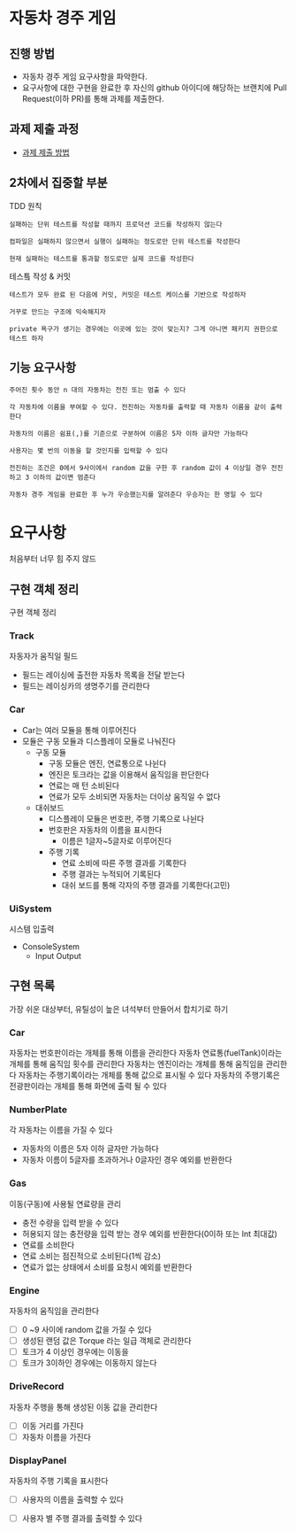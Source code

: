 # 자동차 경주 게임

## 진행 방법

* 자동차 경주 게임 요구사항을 파악한다.
* 요구사항에 대한 구현을 완료한 후 자신의 github 아이디에 해당하는 브랜치에 Pull Request(이하 PR)를 통해 과제를 제출한다.

## 과제 제출 과정

* [과제 제출 방법](https://github.com/next-step/nextstep-docs/tree/master/precourse)

## 2차에서 집중할 부분

TDD 원칙

```text
실패하는 단위 테스트를 작성할 때까지 프로덕션 코드를 작성하지 않는다

컴파일은 실패하지 않으면서 실행이 실패하는 정도로만 단위 테스트를 작성한다

현재 실패하는 테스트를 통과할 정도로만 실제 코드를 작성한다
```

테스틐 작성 & 커밋

```text
테스트가 모두 완료 된 다음에 커밋, 커밋은 테스트 케이스를 기반으로 작성하자

거꾸로 만드는 구조에 익숙해지자

private 욕구가 생기는 경우에는 이곳에 있는 것이 맞는지? 그게 아니면 패키지 권한으로 테스트 하자

```

## 기능 요구사항

```text
주어진 횟수 동안 n 대의 자동차는 전진 또는 멈출 수 있다

각 자동차에 이름을 부여할 수 있다. 전진하는 자동차를 출력할 때 자동차 이름을 같이 출력한다

자동차의 이름은 쉼표(,)를 기준으로 구분하여 이름은 5자 이하 글자만 가능하다

사용자는 몇 번의 이동을 할 것인지를 입력할 수 있다

전진하는 조건은 0에서 9사이에서 random 값을 구한 후 random 값이 4 이상일 경우 전진하고 3 이하의 값이면 멈춘다

자동차 경주 게임을 완료한 후 누가 우승했는지를 알려준다 우승자는 한 명일 수 있다
```

# 요구사항

처음부터 너무 힘 주지 않드

## 구현 객체 정리

구현 객체 정리

### Track

자동자가 움직일 필드

- 필드는 레이싱에 출전한 자동차 목록을 전달 받는다
- 필드는 레이싱카의 생명주기를 관리한다

### Car

- Car는 여러 모듈을 통해 이루어진다
- 모듈은 구동 모듈과 디스플레이 모듈로 나눠진다
    - 구동 모듈
        - 구동 모듈은 엔진, 연료통으로 나뉜다
        - 엔진은 토크라는 값을 이용해서 움직임을 판단한다
        - 연료는 매 턴 소비된다
        - 연료가 모두 소비되면 자동차는 더이상 움직일 수 없다
    - 대쉬보드
        - 디스플레이 모듈은 번호판, 주행 기록으로 나뉜다
        - 번호판은 자동차의 이름을 표시한다
            - 이름은 1글자~5글자로 이루어진다
        - 주행 기록
            - 연료 소비에 따른 주행 결과를 기록한다
            - 주행 결과는 누적되어 기록된다
            - 대쉬 보드를 통해 각자의 주행 결과를 기록한다(고민)

### UiSystem

시스템 입출력

* ConsoleSystem
    * Input Output

## 구현 목록

가장 쉬운 대상부터, 유틸성이 높은 녀석부터 만들어서 합치기로 하기

### Car

자동차는 번호판이라는 개체를 통해 이름을 관리한다 자동차 연료통(fuelTank)이라는 개체를 통해 움직임 횟수를 관리한다 자동차는 엔진이라는 개체를 통해 움직임을 관리한다 자동차는 주행기록이라는 개체를 통해 값으로
표시될 수 있다 자동차의 주행기록은 전광판이라는 개체를 통해 화면에 출력 될 수 있다

### NumberPlate

각 자동차는 이름을 가질 수 있다 


- 자동차의 이름은 5자 이하 글자만 가능하다
- 자동차 이름이 5글자를 초과하거나 0글자인 경우 예외를 반환한다

### Gas

이동(구동)에 사용될 연료량을 관리

- 충전 수량을 입력 받을 수 있다
- 허용되지 않는 충전량을 입력 받는 경우 예외를 반환한다(0이하 또는 Int 최대값)
- 연료를 소비한다
- 연료 소비는 점진적으로 소비된다(1씩 감소)
- 연료가 없는 상태에서 소비를 요청시 예외를 반환한다

### Engine

자동차의 움직임을 관리한다

- [ ] 0 ~9 사이에 random 값을 가질 수 있다
- [ ] 생성된 랜덤 값은 Torque 라는 일급 객체로 관리한다
- [ ] 토크가 4 이상인 경우에는 이동을
- [ ] 토크가 3이하인 경우에는 이동하지 않는다

### DriveRecord

자동차 주행을 통해 생성된 이동 값을 관리한다

- [ ] 이동 거리를 가진다
- [ ] 자동차 이름을 가진다

### DisplayPanel

자동차의 주행 기록을 표시한다

- [ ] 사용자의 이름을 출력할 수 있다
- [ ] 사용자 별 주행 결과를 출력할 수 있다

